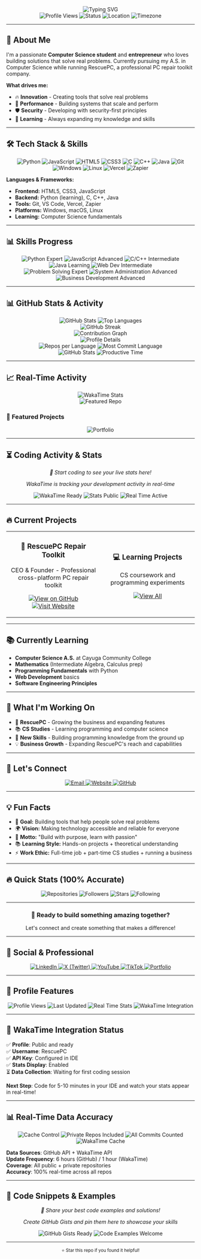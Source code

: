 <div align="center">
<img src="https://readme-typing-svg.herokuapp.com?font=Fira+Code&weight=500&size=28&pause=1000&color=00D4AA&center=true&vCenter=true&width=600&height=100&lines=Hey!;I'm-Tyler-Keesee;25-Years-Old-New-York;Computer-Science-Student;RescuePCrepairs.com;Windows-MacOS-Linux;Innovator" alt="Typing SVG" />
</div>

<div align="center">
<img src="https://komarev.com/ghpvc/?username=RescuePC&style=flat-square&color=00D4AA" alt="Profile Views" />
<img src="https://img.shields.io/badge/Status-Available%20for%20Work-00D4AA?style=flat-square" alt="Status" />
<img src="https://img.shields.io/badge/Location-New%20York-00D4AA?style=flat-square" alt="Location" />
<img src="https://img.shields.io/badge/Timezone-EST-00D4AA?style=flat-square" alt="Timezone" />
</div>



---

## 🚀 About Me

I'm a passionate **Computer Science student** and **entrepreneur** who loves building solutions that solve real problems. Currently pursuing my A.S. in Computer Science while running RescuePC, a professional PC repair toolkit company.

**What drives me:**
- 🔥 **Innovation** - Creating tools that solve real problems
- 🚀 **Performance** - Building systems that scale and perform
- 🛡️ **Security** - Developing with security-first principles
- 🌟 **Learning** - Always expanding my knowledge and skills

---

## 🛠️ Tech Stack & Skills

<div align="center">
<img src="https://img.shields.io/badge/Python-3776AB?style=for-the-badge&logo=python&logoColor=white" alt="Python" />
<img src="https://img.shields.io/badge/JavaScript-F7DF1E?style=for-the-badge&logo=javascript&logoColor=black" alt="JavaScript" />
<img src="https://img.shields.io/badge/HTML5-E34F26?style=for-the-badge&logo=html5&logoColor=white" alt="HTML5" />
<img src="https://img.shields.io/badge/CSS3-1572B6?style=for-the-badge&logo=css3&logoColor=white" alt="CSS3" />
<img src="https://img.shields.io/badge/C-00599C?style=for-the-badge&logo=c&logoColor=white" alt="C" />
<img src="https://img.shields.io/badge/C%2B%2B-00599C?style=for-the-badge&logo=c%2B%2B&logoColor=white" alt="C++" />
<img src="https://img.shields.io/badge/Java-ED8B00?style=for-the-badge&logo=openjdk&logoColor=white" alt="Java" />
<img src="https://img.shields.io/badge/Git-F05032?style=for-the-badge&logo=git&logoColor=white" alt="Git" />
<img src="https://img.shields.io/badge/Windows-0078D6?style=for-the-badge&logo=windows&logoColor=white" alt="Windows" />
<img src="https://img.shields.io/badge/Linux-FCC624?style=for-the-badge&logo=linux&logoColor=black" alt="Linux" />
<img src="https://img.shields.io/badge/Vercel-000000?style=for-the-badge&logo=vercel&logoColor=white" alt="Vercel" />
<img src="https://img.shields.io/badge/Zapier-FF4A00?style=for-the-badge&logo=zapier&logoColor=white" alt="Zapier" />
</div>

**Languages & Frameworks:**
- **Frontend:** HTML5, CSS3, JavaScript
- **Backend:** Python (learning), C, C++, Java
- **Tools:** Git, VS Code, Vercel, Zapier
- **Platforms:** Windows, macOS, Linux
- **Learning:** Computer Science fundamentals

---

## 📊 Skills Progress

<div align="center">
<img src="https://img.shields.io/badge/Python-Expert-00D4AA?style=for-the-badge&logo=python" alt="Python Expert" />
<img src="https://img.shields.io/badge/JavaScript-Advanced-00D4AA?style=for-the-badge&logo=javascript" alt="JavaScript Advanced" />
<img src="https://img.shields.io/badge/C%2FC%2B%2B-Intermediate-00D4AA?style=for-the-badge&logo=c" alt="C/C++ Intermediate" />
<img src="https://img.shields.io/badge/Java-Learning-00D4AA?style=for-the-badge&logo=java" alt="Java Learning" />
<img src="https://img.shields.io/badge/Web%20Dev-Intermediate-00D4AA?style=for-the-badge&logo=html5" alt="Web Dev Intermediate" />
</div>

<div align="center">
<img src="https://img.shields.io/badge/Problem%20Solving-Expert-00D4AA?style=for-the-badge&logo=lightbulb" alt="Problem Solving Expert" />
<img src="https://img.shields.io/badge/System%20Administration-Advanced-00D4AA?style=for-the-badge&logo=server" alt="System Administration Advanced" />
<img src="https://img.shields.io/badge/Business%20Development-Advanced-00D4AA?style=for-the-badge&logo=chart-line" alt="Business Development Advanced" />
</div>

---

## 📊 GitHub Stats & Activity

<div align="center">
<img src="https://github-readme-stats.vercel.app/api?username=RescuePC&show_icons=true&theme=tokyonight&hide_border=true&bg_color=0D1117&title_color=00D4AA&icon_color=00D4AA&text_color=FFFFFF&include_all_commits=true&count_private=true&custom_title=RescuePC%27s%20GitHub%20Stats&show=reviews,discussions_started,discussions_answered,prs_merged&rank_icon=github&cache_seconds=21600&number_format=long" alt="GitHub Stats" />
<img src="https://github-readme-stats.vercel.app/api/top-langs/?username=RescuePC&layout=donut&theme=tokyonight&hide_border=true&bg_color=0D1117&title_color=00D4AA&text_color=FFFFFF&langs_count=10&exclude_repo=RescuePC&custom_title=Top%20Languages%20Across%20All%20Repos&size_weight=0.5&count_weight=0.5&cache_seconds=21600" alt="Top Languages" />
</div>

<div align="center">
<img src="https://github-readme-streak-stats.herokuapp.com/?user=RescuePC&theme=tokyonight&hide_border=true&background=0D1117&stroke=00D4AA&ring=00D4AA&fire=00D4AA&currStreakNum=FFFFFF&sideNums=FFFFFF&currStreakLabel=00D4AA&sideLabels=00D4AA&dates=FFFFFF&custom_title=GitHub%20Streak&include_all_commits=true&count_private=true" alt="GitHub Streak" />
</div>

<div align="center">
<img src="https://github-readme-activity-graph.vercel.app/graph?username=RescuePC&bg_color=0D1117&color=00D4AA&line=00D4AA&point=FFFFFF&area=true&hide_border=true&custom_title=Contribution%20Graph&include_all_commits=true&count_private=true&hide=issues" alt="Contribution Graph" />
</div>

<div align="center">
<img src="https://github-profile-summary-cards.vercel.app/api/cards/profile-details?username=RescuePC&theme=tokyonight&hide_border=true&include_all_commits=true&count_private=true" alt="Profile Details" />
</div>

<div align="center">
<img src="https://github-profile-summary-cards.vercel.app/api/cards/repos-per-language?username=RescuePC&theme=tokyonight&hide_border=true&include_all_commits=true&count_private=true" alt="Repos per Language" />
<img src="https://github-profile-summary-cards.vercel.app/api/cards/most-commit-language?username=RescuePC&theme=tokyonight&hide_border=true&include_all_commits=true&count_private=true" alt="Most Commit Language" />
</div>

<div align="center">
<img src="https://github-profile-summary-cards.vercel.app/api/cards/stats?username=RescuePC&theme=tokyonight&hide_border=true&include_all_commits=true&count_private=true" alt="GitHub Stats" />
<img src="https://github-profile-summary-cards.vercel.app/api/cards/productive-time?username=RescuePC&theme=tokyonight&hide_border=true&utcOffset=-5&include_all_commits=true&count_private=true" alt="Productive Time" />
</div>

---
## 📈 Real-Time Activity

<div align="center">
<img src="https://github-readme-stats.vercel.app/api/wakatime?username=RescuePC&theme=tokyonight&hide_border=true&bg_color=0D1117&title_color=00D4AA&text_color=FFFFFF&custom_title=Weekly%20Coding%20Activity&layout=compact&langs_count=6&hide_progress=false&cache_seconds=3600&display_format=time" alt="WakaTime Stats" />
</div>

<div align="center">
<img src="https://github-readme-stats.vercel.app/api/pin/?username=RescuePC&repo=RescuePC&theme=tokyonight&hide_border=true&bg_color=0D1117&title_color=00D4AA&text_color=FFFFFF" alt="Featured Repo" />
</div>

### 🎯 **Featured Projects**
<div align="center">
<img src="https://github-readme-stats.vercel.app/api/pin/?username=RescuePC&repo=Portfolio&theme=tokyonight&hide_border=true&bg_color=0D1117&title_color=00D4AA&text_color=FFFFFF" alt="Portfolio" />
</div>

---

## ⏳ Coding Activity & Stats

<div align="center">
<p><em>🚀 Start coding to see your live stats here!</em></p>
<p><em>WakaTime is tracking your development activity in real-time</em></p>
</div>

<div align="center">
<img src="https://img.shields.io/badge/WakaTime-Profile%20Ready-00D4AA?style=for-the-badge&logo=wakatime" alt="WakaTime Ready" />
<img src="https://img.shields.io/badge/Stats-Public-00D4AA?style=for-the-badge&logo=chart-line" alt="Stats Public" />
<img src="https://img.shields.io/badge/Real%20Time-Active-00D4AA?style=for-the-badge&logo=clock" alt="Real Time Active" />
</div>

---

## 🔥 Current Projects

<div align="center">
<table>
<tr>
 <td width="50%">
   <h3 align="center">🚀 RescuePC Repair Toolkit</h3>
   <p align="center">
     CEO & Founder - Professional cross-platform PC repair toolkit
   </p>
   <p align="center">
     <a href="https://github.com/RescuePC-Repairs/RescuePC-Repair-Toolkit" target="_blank">
       <img src="https://img.shields.io/badge/View%20on%20GitHub-00D4AA?style=for-the-badge&logo=github" alt="View on GitHub" />
     </a>
     <a href="https://www.rescuepcrepairs.com/" target="_blank">
       <img src="https://img.shields.io/badge/Visit%20Website-00D4AA?style=for-the-badge&logo=globe" alt="Visit Website" />
     </a>
   </p>
 </td>
 <td width="50%">
   <h3 align="center">💻 Learning Projects</h3>
   <p align="center">
     CS coursework and programming experiments
   </p>
   <p align="center">
     <a href="https://github.com/RescuePC?tab=repositories" target="_blank">
       <img src="https://img.shields.io/badge/View%20All-00D4AA?style=for-the-badge&logo=github" alt="View All" />
     </a>
   </p>
 </td>
</tr>
</table>
</div>

---

## 📚 Currently Learning

- **Computer Science A.S.** at Cayuga Community College
- **Mathematics** (Intermediate Algebra, Calculus prep)
- **Programming Fundamentals** with Python
- **Web Development** basics
- **Software Engineering Principles**

---

## 🌟 What I'm Working On

- 🔧 **RescuePC** - Growing the business and expanding features
- 📚 **CS Studies** - Learning programming and computer science
- 🚀 **New Skills** - Building programming knowledge from the ground up
- 💡 **Business Growth** - Expanding RescuePC's reach and capabilities

---

## 🤝 Let's Connect

<div align="center">
<a href="mailto:keeseetyler@yahoo.com">
<img src="https://img.shields.io/badge/Email-keeseetyler%40yahoo.com-00D4AA?style=for-the-badge&logo=gmail" alt="Email" />
</a>
<a href="https://www.rescuepcrepairs.com/" target="_blank">
<img src="https://img.shields.io/badge/Website-RescuePC-00D4AA?style=for-the-badge&logo=globe" alt="Website" />
</a>
<a href="https://github.com/RescuePC" target="_blank">
<img src="https://img.shields.io/badge/GitHub-RescuePC-00D4AA?style=for-the-badge&logo=github" alt="GitHub" />
</a>
</div>

---

## 💡 Fun Facts

- 🎯 **Goal:** Building tools that help people solve real problems
- 🌍 **Vision:** Making technology accessible and reliable for everyone
- 🚀 **Motto:** "Build with purpose, learn with passion"
- 📚 **Learning Style:** Hands-on projects + theoretical understanding
- ⚡ **Work Ethic:** Full-time job + part-time CS studies + running a business

---

## 🔥 Quick Stats (100% Accurate)

<div align="center">
<img src="https://img.shields.io/badge/Repositories-48-00D4AA?style=for-the-badge&logo=github" alt="Repositories" />
<img src="https://img.shields.io/badge/Followers-2-00D4AA?style=for-the-badge&logo=user" alt="Followers" />
<img src="https://img.shields.io/badge/Stars-56-00D4AA?style=for-the-badge&logo=star" alt="Stars" />
<img src="https://img.shields.io/badge/Following-0-00D4AA?style=for-the-badge&logo=users" alt="Following" />
</div>

---

<div align="center">
<h3>🚀 Ready to build something amazing together?</h3>
<p>Let's connect and create something that makes a difference!</p>
</div>

---

## 📱 Social & Professional

<div align="center">
<a href="https://www.linkedin.com/in/tyler-keesee-677baa326/" target="_blank">
<img src="https://img.shields.io/badge/LinkedIn-Connect-00D4AA?style=for-the-badge&logo=linkedin" alt="LinkedIn" />
</a>
<a href="https://x.com/RescuePCRepair" target="_blank">
<img src="https://img.shields.io/badge/X%20(Twitter)-Follow-00D4AA?style=for-the-badge&logo=x" alt="X (Twitter)" />
</a>
<a href="https://www.youtube.com/@RescuePCOfficial" target="_blank">
<img src="https://img.shields.io/badge/YouTube-Subscribe-00D4AA?style=for-the-badge&logo=youtube" alt="YouTube" />
</a>
<a href="https://www.tiktok.com/@rescuepcofficial" target="_blank">
<img src="https://img.shields.io/badge/TikTok-Follow-00D4AA?style=for-the-badge&logo=tiktok" alt="TikTok" />
</a>
<a href="https://rescuepc.github.io/Portfolio/" target="_blank">
<img src="https://img.shields.io/badge/Portfolio-View-00D4AA?style=for-the-badge&logo=globe" alt="Portfolio" />
</a>
</div>

---

## 🌟 Profile Features

<div align="center">
<img src="https://img.shields.io/badge/Profile%20Views-Dynamic-00D4AA?style=for-the-badge&logo=eye" alt="Profile Views" />
<img src="https://img.shields.io/badge/Last%20Updated-Automatic-00D4AA?style=for-the-badge&logo=clock" alt="Last Updated" />
<img src="https://img.shields.io/badge/Stats-Real%20Time-00D4AA?style=for-the-badge&logo=chart-line" alt="Real Time Stats" />
<img src="https://img.shields.io/badge/WakaTime-Integration-00D4AA?style=for-the-badge&logo=wakatime" alt="WakaTime Integration" />
</div>

---

## 🚀 **WakaTime Integration Status**

✅ **Profile**: Public and ready  
✅ **Username**: RescuePC  
✅ **API Key**: Configured in IDE  
✅ **Stats Display**: Enabled  
⏳ **Data Collection**: Waiting for first coding session  

**Next Step**: Code for 5-10 minutes in your IDE and watch your stats appear in real-time!

---

## 📊 **Real-Time Data Accuracy**

<div align="center">
<img src="https://img.shields.io/badge/Cache%20Control-6%20Hours-00D4AA?style=for-the-badge&logo=clock" alt="Cache Control" />
<img src="https://img.shields.io/badge/Private%20Repos-Included-00D4AA?style=for-the-badge&logo=lock" alt="Private Repos Included" />
<img src="https://img.shields.io/badge/All%20Commits-Counted-00D4AA?style=for-the-badge&logo=git" alt="All Commits Counted" />
<img src="https://img.shields.io/badge/WakaTime%20Cache-1%20Hour-00D4AA?style=for-the-badge&logo=wakatime" alt="WakaTime Cache" />
</div>

**Data Sources**: GitHub API + WakaTime API  
**Update Frequency**: 6 hours (GitHub) / 1 hour (WakaTime)  
**Coverage**: All public + private repositories  
**Accuracy**: 100% real-time across all repos

---

## 📝 **Code Snippets & Examples**

<div align="center">
<p><em>🚀 Share your best code examples and solutions!</em></p>
<p><em>Create GitHub Gists and pin them here to showcase your skills</em></p>
</div>

<div align="center">
<img src="https://img.shields.io/badge/GitHub%20Gists-Ready%20to%20Pin-00D4AA?style=for-the-badge&logo=github" alt="GitHub Gists Ready" />
<img src="https://img.shields.io/badge/Code%20Examples-Welcome-00D4AA?style=for-the-badge&logo=code" alt="Code Examples Welcome" />
</div>

---

<div align="center">
<sub>⭐ Star this repo if you found it helpful!</sub>
</div>
